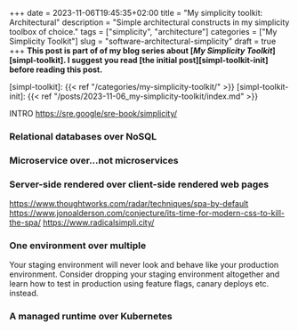 +++ 
date = 2023-11-06T19:45:35+02:00
title = "My simplicity toolkit: Architectural"
description = "Simple architectural constructs in my simplicity toolbox of choice."
tags = ["simplicity", "architecture"]
categories = ["My Simplicity Toolkit"]
slug = "software-architectural-simplicity"
draft = true
+++
**This post is part of of my blog series about [_My Simplicity
Toolkit_][simpl-toolkit]. I suggest you read [the initial
post][simpl-toolkit-init] before reading this post.**

[simpl-toolkit]: {{< ref "/categories/my-simplicity-toolkit/" >}}
[simpl-toolkit-init]: {{< ref "/posts/2023-11-06_my-simplicity-toolkit/index.md" >}}

INTRO
https://sre.google/sre-book/simplicity/

[simple-arch]: https://danluu.com/simple-architectures/

### Relational databases over NoSQL

### Microservice over...not microservices

### Server-side rendered over client-side rendered web pages

https://www.thoughtworks.com/radar/techniques/spa-by-default
https://www.jonoalderson.com/conjecture/its-time-for-modern-css-to-kill-the-spa/
https://www.radicalsimpli.city/

### One environment over multiple

Your staging environment will never look and behave like your production environment. Consider dropping your staging environment altogether and learn how to test in production using feature flags, canary deploys etc. instead.

### A managed runtime over Kubernetes

